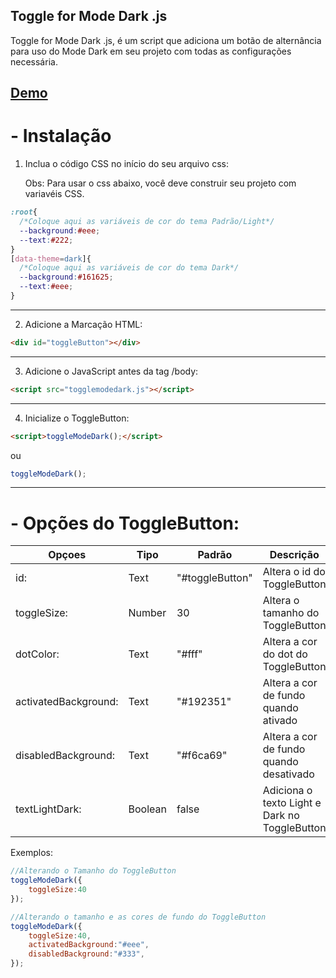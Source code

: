 ## Toggle for Mode Dark .js

 Toggle for Mode Dark .js, é um script que adiciona um botão de alternância para uso do Mode Dark em seu projeto com todas as configurações necessária.

<a href="https://andremalveira.github.io/toggleModeDark/" target="_blank"> Demo</a>
------------

# - Instalação

1. Inclua o código CSS no início do seu arquivo css:

   Obs: Para usar o css abaixo, você deve construir seu projeto com variavéis CSS.

```css
:root{
  /*Coloque aqui as variáveis de cor do tema Padrão/Light*/
  --background:#eee;
  --text:#222;
}
[data-theme=dark]{
  /*Coloque aqui as variáveis de cor do tema Dark*/
  --background:#161625;
  --text:#eee;
}
```
------------
2. Adicione a Marcação HTML:

```html
<div id="toggleButton"></div>
```
------------
 3. Adicione o JavaScript antes da tag  /body:

```html
<script src="togglemodedark.js"></script>     
```
------------

4. Inicialize o ToggleButton:


```html
<script>toggleModeDark();</script>
```

ou

```javascript
toggleModeDark();
```

------------

# - Opções do ToggleButton:

|  Opçoes | Tipo  | Padrão  | Descrição  |
| ------------ | ------------ | ------------ | ------------ |
|  id: | Text  | "#toggleButton"  | Altera o id do ToggleButton  |
|  toggleSize: | Number  | 30  | Altera o tamanho do ToggleButton  |
| dotColor:  |  Text | "#fff"  | Altera a cor do dot do ToggleButton  |
| activatedBackground:  |  Text | "#192351"  | Altera a cor de fundo quando ativado  |
|  disabledBackground: | Text  | "#f6ca69"  |  Altera a cor de fundo quando desativado |
|  textLightDark: | Boolean  | false  |  Adiciona o texto Light e Dark no ToggleButton |


Exemplos:

```javascript
//Alterando o Tamanho do ToggleButton
toggleModeDark({
	toggleSize:40
});

//Alterando o tamanho e as cores de fundo do ToggleButton
toggleModeDark({
	toggleSize:40,
	activatedBackground:"#eee",
	disabledBackground:"#333",
});
```
